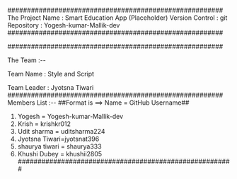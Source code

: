 #######################################################
The Project Name : Smart Education App (Placeholder)
Version Control : git 
Repository : Yogesh-kumar-Mallik-dev
#######################################################

#######################################################

The Team :--

Team Name : Style and Script 

Team Leader : Jyotsna Tiwari 
#######################################################
Members List :--
##Format is ==> Name = GitHub Username##
1) Yogesh = Yogesh-kumar-Mallik-dev 
2) Krish  = krishkr012
3) Udit sharma = uditsharma224
4) Jyotsna Tiwari=jyotsnat396
5) shaurya tiwari = shaurya333
6) Khushi Dubey = khushii2805
#######################################################
